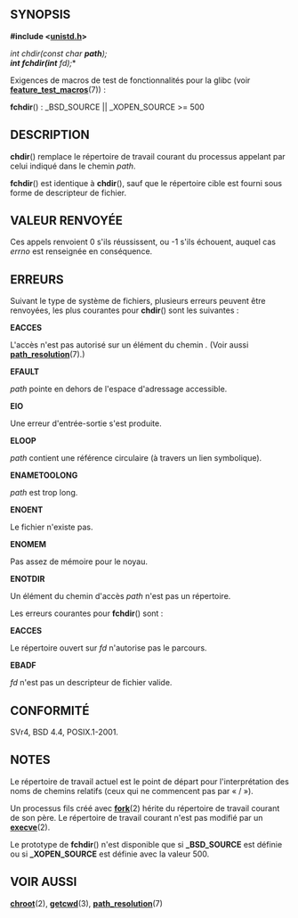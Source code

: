 ## SYNOPSIS

**#include <[unistd.h](file:/usr/include/unistd.h)>**

**int chdir(const char ***_path_**);**  
**int fchdir(int** _fd_**);**

Exigences de macros de test de fonctionnalités pour la glibc (voir **[feature_test_macros](http://manpagesfr.free.fr/man/man7/feature_test_macros.7.html)**(7)) :

**fchdir**() : _BSD_SOURCE || _XOPEN_SOURCE >= 500  

## DESCRIPTION

**chdir**() remplace le répertoire de travail courant du processus appelant par celui indiqué dans le chemin _path_.

**fchdir**() est identique à **chdir**(), sauf que le répertoire cible est fourni sous forme de descripteur de fichier.  

## VALEUR RENVOYÉE

Ces appels renvoient 0 s'ils réussissent, ou -1 s'ils échouent, auquel cas _errno_ est renseignée en conséquence.  

## ERREURS

Suivant le type de système de fichiers, plusieurs erreurs peuvent être renvoyées, les plus courantes pour **chdir**() sont les suivantes :

**EACCES**

L'accès n'est pas autorisé sur un élément du chemin _._ (Voir aussi **[path_resolution](http://manpagesfr.free.fr/man/man7/path_resolution.7.html)**(7).)

**EFAULT**

_path_ pointe en dehors de l'espace d'adressage accessible.

**EIO**

Une erreur d'entrée-sortie s'est produite.

**ELOOP**

_path_ contient une référence circulaire (à travers un lien symbolique).

**ENAMETOOLONG**

_path_ est trop long.

**ENOENT**

Le fichier n'existe pas.

**ENOMEM**

Pas assez de mémoire pour le noyau.

**ENOTDIR**

Un élément du chemin d'accès _path_ n'est pas un répertoire.

Les erreurs courantes pour **fchdir**() sont :

**EACCES**

Le répertoire ouvert sur _fd_ n'autorise pas le parcours.

**EBADF**

_fd_ n'est pas un descripteur de fichier valide.

  

## CONFORMITÉ

SVr4, BSD 4.4, POSIX.1-2001.  

## NOTES

Le répertoire de travail actuel est le point de départ pour l'interprétation des noms de chemins relatifs (ceux qui ne commencent pas par « / »).

Un processus fils créé avec **[fork](http://manpagesfr.free.fr/man/man2/fork.2.html)**(2) hérite du répertoire de travail courant de son père. Le répertoire de travail courant n'est pas modifié par un **[execve](http://manpagesfr.free.fr/man/man2/execve.2.html)**(2).

Le prototype de **fchdir**() n'est disponible que si **_BSD_SOURCE** est définie ou si **_XOPEN_SOURCE** est définie avec la valeur 500.  

## VOIR AUSSI

**[chroot](http://manpagesfr.free.fr/man/man2/chroot.2.html)**(2), **[getcwd](http://manpagesfr.free.fr/man/man3/getcwd.3.html)**(3), **[path_resolution](http://manpagesfr.free.fr/man/man7/path_resolution.7.html)**(7)